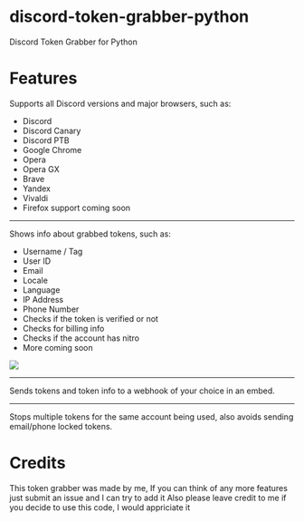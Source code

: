# discord-token-grabber-python
Discord Token Grabber for Python

# Features

Supports all Discord versions and major browsers, such as:
- Discord
- Discord Canary
- Discord PTB
- Google Chrome
- Opera
- Opera GX
- Brave
- Yandex
- Vivaldi
- Firefox support coming soon

------------

Shows info about grabbed tokens, such as:
- Username / Tag
- User ID
- Email
- Locale
- Language
- IP Address
- Phone Number
- Checks if the token is verified or not
- Checks for billing info
- Checks if the account has nitro
- More coming soon

![](https://media.discordapp.net/attachments/852275868939190275/853724447802523688/unknown.png?width=400&height=281)

------------

Sends tokens and token info to a webhook of your choice in an embed.

------------


Stops multiple tokens for the same account being used, also avoids sending email/phone locked tokens.
# Credits
This token grabber was made by me, If you can think of any more features just submit an issue and I can try to add it
Also please leave credit to me if you decide to use this code, I would appriciate it
